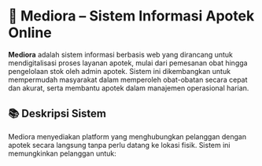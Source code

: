 # 💊 Mediora – Sistem Informasi Apotek Online

**Mediora** adalah sistem informasi berbasis web yang dirancang untuk mendigitalisasi proses layanan apotek, mulai dari pemesanan obat hingga pengelolaan stok oleh admin apotek. Sistem ini dikembangkan untuk mempermudah masyarakat dalam memperoleh obat-obatan secara cepat dan akurat, serta membantu apotek dalam manajemen operasional harian.

## 📚 Deskripsi Sistem

Mediora menyediakan platform yang menghubungkan pelanggan dengan apotek secara langsung tanpa perlu datang ke lokasi fisik. Sistem ini memungkinkan pelanggan untuk:
